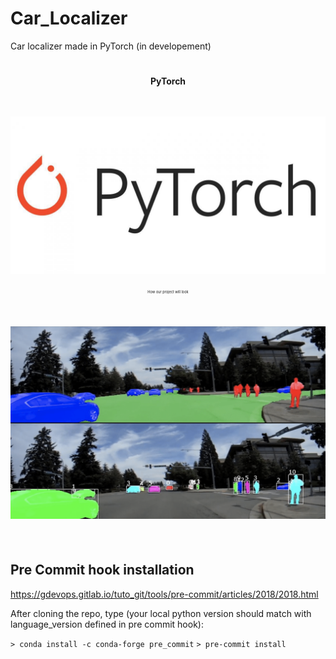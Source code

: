# Car_Localizer
Car localizer made in PyTorch (in developement)


<div align="center">
<h1>
<p style="font-size:50%;">PyTorch</p><br>
<img src="repo_img/pytorch_logo.jpeg">
</h1>
<p style="font-size:40%;">How our project will look</p><br>
<h2>
<img src="repo_img/overview.png">
</h2>

</div>
<br>

## Pre Commit hook installation
https://gdevops.gitlab.io/tuto_git/tools/pre-commit/articles/2018/2018.html

After cloning the repo, type (your local python version should match with language_version defined in pre commit hook):

`> conda install -c conda-forge pre_commit`
`> pre-commit install`
